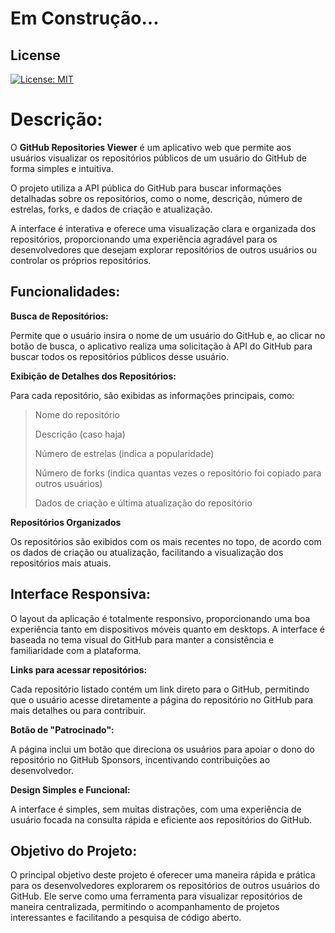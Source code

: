 # Em Construção...

## License

[![License: MIT](https://img.shields.io/badge/License-MIT-green.svg)](https://github.com/Ninja1375/GitHub-Repositories-Viewer/blob/main/LICENSE)

# Descrição:

O **GitHub Repositories Viewer** é um aplicativo web que permite aos usuários visualizar os repositórios públicos de um usuário do GitHub de forma simples e intuitiva. 

O projeto utiliza a API pública do GitHub para buscar informações detalhadas sobre os repositórios, como o nome, descrição, número de estrelas, forks, e dados de criação e atualização. 

A interface é interativa e oferece uma visualização clara e organizada dos repositórios, proporcionando uma experiência agradável para os desenvolvedores que desejam explorar repositórios de outros usuários ou controlar os próprios repositórios.

## Funcionalidades:

**Busca de Repositórios:**

Permite que o usuário insira o nome de um usuário do GitHub e, ao clicar no botão de busca, o aplicativo realiza uma solicitação à API do GitHub para buscar todos os repositórios públicos desse usuário.

**Exibição de Detalhes dos Repositórios:**

Para cada repositório, são exibidas as informações principais, como:

>Nome do repositório
>
>Descrição (caso haja)
>
>Número de estrelas (indica a popularidade)
>
>Número de forks (indica quantas vezes o repositório foi copiado para outros usuários)
>
>Dados de criação e última atualização do repositório

**Repositórios Organizados**

Os repositórios são exibidos com os mais recentes no topo, de acordo com os dados de criação ou atualização, facilitando a visualização dos repositórios mais atuais.


## Interface Responsiva:

O layout da aplicação é totalmente responsivo, proporcionando uma boa experiência tanto em dispositivos móveis quanto em desktops. A interface é baseada no tema visual do GitHub para manter a consistência e familiaridade com a plataforma.

**Links para acessar repositórios:**

Cada repositório listado contém um link direto para o GitHub, permitindo que o usuário acesse diretamente a página do repositório no GitHub para mais detalhes ou para contribuir.

**Botão de "Patrocinado":**

A página inclui um botão que direciona os usuários para apoiar o dono do repositório no GitHub Sponsors, incentivando contribuições ao desenvolvedor.

**Design Simples e Funcional:**

A interface é simples, sem muitas distrações, com uma experiência de usuário focada na consulta rápida e eficiente aos repositórios do GitHub.

## Objetivo do Projeto:

O principal objetivo deste projeto é oferecer uma maneira rápida e prática para os desenvolvedores explorarem os repositórios de outros usuários do GitHub. Ele serve como uma ferramenta para visualizar repositórios de maneira centralizada, permitindo o acompanhamento de projetos interessantes e facilitando a pesquisa de código aberto.
